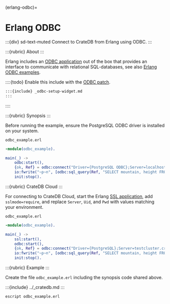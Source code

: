 (erlang-odbc)=

# Erlang ODBC

:::{div} sd-text-muted
Connect to CrateDB from Erlang using ODBC.
:::

:::{rubric} About
:::

Erlang includes an [ODBC application] out of the box that provides an
interface to communicate with relational SQL-databases, see also
[Erlang ODBC examples].

::::{todo}
Enable this include with the [ODBC patch](https://github.com/crate/cratedb-guide/pull/411).
```md
:::{include} _odbc-setup-widget.md
:::
```
::::

:::{rubric} Synopsis
:::

Before running the example, ensure the PostgreSQL ODBC driver is
installed on your system.

`odbc_example.erl`
```erlang
-module(odbc_example).

main(_) ->
    odbc:start(),
    {ok, Ref} = odbc:connect("Driver={PostgreSQL ODBC};Server=localhost;Port=5432;Uid=crate;Pwd=crate", []),
    io:fwrite("~p~n", [odbc:sql_query(Ref, "SELECT mountain, height FROM sys.summits ORDER BY height DESC LIMIT 3")]),
    init:stop().
```

:::{rubric} CrateDB Cloud
:::

For connecting to CrateDB Cloud, start the Erlang [SSL application],
add `sslmode=require`, and replace `Server`, `Uid`, and `Pwd` with
values matching your environment.

`odbc_example.erl`
```erlang
-module(odbc_example).

main(_) ->
    ssl:start(),
    odbc:start(),
    {ok, Ref} = odbc:connect("Driver={PostgreSQL};Server=testcluster.cratedb.net;Port=5432;sslmode=require;Uid=admin;Pwd=password", []),
    io:fwrite("~p~n", [odbc:sql_query(Ref, "SELECT mountain, height FROM sys.summits ORDER BY height DESC LIMIT 3")]),
    init:stop().
```

:::{rubric} Example
:::

Create the file `odbc_example.erl` including the synopsis code shared above.

:::{include} ../_cratedb.md
:::
```shell
escript odbc_example.erl
```


[Erlang ODBC examples]: https://www.erlang.org/doc/apps/odbc/getting_started.html
[ODBC application]: https://www.erlang.org/docs/28/apps/odbc/odbc.html
[SSL application]: https://www.erlang.org/docs/28/apps/ssl/ssl_app.html
